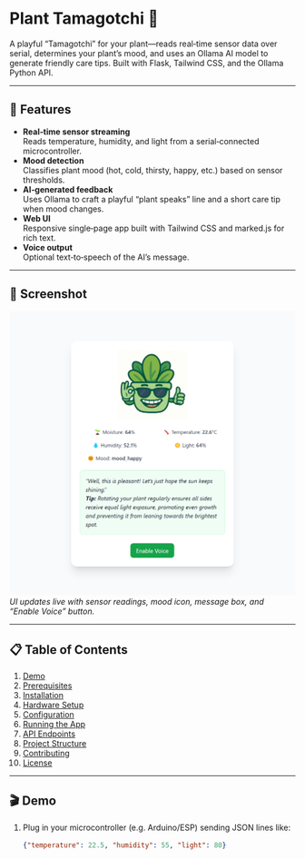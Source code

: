 # Plant Tamagotchi 🌱

A playful “Tamagotchi” for your plant—reads real‑time sensor data over serial, determines your plant’s mood, and uses an Ollama AI model to generate friendly care tips. Built with Flask, Tailwind CSS, and the Ollama Python API.

---

## 🚀 Features

- **Real‑time sensor streaming**  
  Reads temperature, humidity, and light from a serial‑connected microcontroller.
- **Mood detection**  
  Classifies plant mood (hot, cold, thirsty, happy, etc.) based on sensor thresholds.
- **AI‑generated feedback**  
  Uses Ollama to craft a playful “plant speaks” line and a short care tip when mood changes.
- **Web UI**  
  Responsive single‑page app built with Tailwind CSS and marked.js for rich text.
- **Voice output**  
  Optional text‑to‑speech of the AI’s message.

---

## 📸 Screenshot

![Plant Tamagotchi UI](./static/images/screenshot.png)  
*UI updates live with sensor readings, mood icon, message box, and “Enable Voice” button.*

---

## 📋 Table of Contents

1. [Demo](#-demo)  
2. [Prerequisites](#-prerequisites)  
3. [Installation](#-installation)  
4. [Hardware Setup](#-hardware-setup)  
5. [Configuration](#-configuration)  
6. [Running the App](#-running-the-app)  
7. [API Endpoints](#-api-endpoints)  
8. [Project Structure](#-project-structure)  
9. [Contributing](#-contributing)  
10. [License](#-license)  

---

## 🎬 Demo

1. Plug in your microcontroller (e.g. Arduino/ESP) sending JSON lines like:
   ```json
   {"temperature": 22.5, "humidity": 55, "light": 80}
